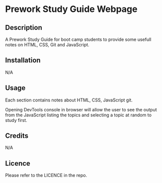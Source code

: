 # Prework Study Guide Webpage

## Description

A Prework Study Guide for boot camp students to provide some usefull notes on HTML, CSS, Git and JavaScript.

## Installation

N/A

## Usage

Each section contains notes about HTML, CSS, JavaScript git.

Opening DevTools console in browser will allow the user to see the output from the JavaScript listing the topics and selecting a topic at random to study first.

## Credits

N/A

## Licence

Please refer to the LICENCE in the repo.